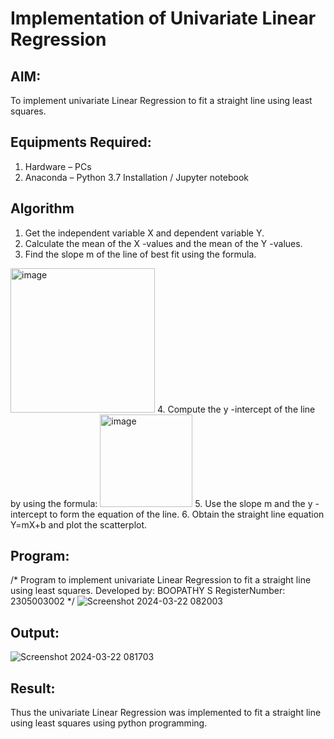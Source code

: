 # Implementation of Univariate Linear Regression
## AIM:
To implement univariate Linear Regression to fit a straight line using least squares.

## Equipments Required:
1. Hardware – PCs
2. Anaconda – Python 3.7 Installation / Jupyter notebook

## Algorithm
1. Get the independent variable X and dependent variable Y.
2. Calculate the mean of the X -values and the mean of the Y -values.
3. Find the slope m of the line of best fit using the formula. 
<img width="231" alt="image" src="https://user-images.githubusercontent.com/93026020/192078527-b3b5ee3e-992f-46c4-865b-3b7ce4ac54ad.png">
4. Compute the y -intercept of the line by using the formula:
<img width="148" alt="image" src="https://user-images.githubusercontent.com/93026020/192078545-79d70b90-7e9d-4b85-9f8b-9d7548a4c5a4.png">
5. Use the slope m and the y -intercept to form the equation of the line.
6. Obtain the straight line equation Y=mX+b and plot the scatterplot.

## Program:
/*
Program to implement univariate Linear Regression to fit a straight line using least squares.
Developed by: BOOPATHY S
RegisterNumber:  2305003002
*/
![Screenshot 2024-03-22 082003](https://github.com/BOOPATHYS0660/Find-the-best-fit-line-using-Least-Squares-Method/assets/155909381/39faef37-edc2-4ad3-b074-4e190d44f34e)


## Output:
![Screenshot 2024-03-22 081703](https://github.com/BOOPATHYS0660/Find-the-best-fit-line-using-Least-Squares-Method/assets/155909381/3df9b7c6-f5d7-4a4f-9a94-07316125951b)



## Result:
Thus the univariate Linear Regression was implemented to fit a straight line using least squares using python programming.
